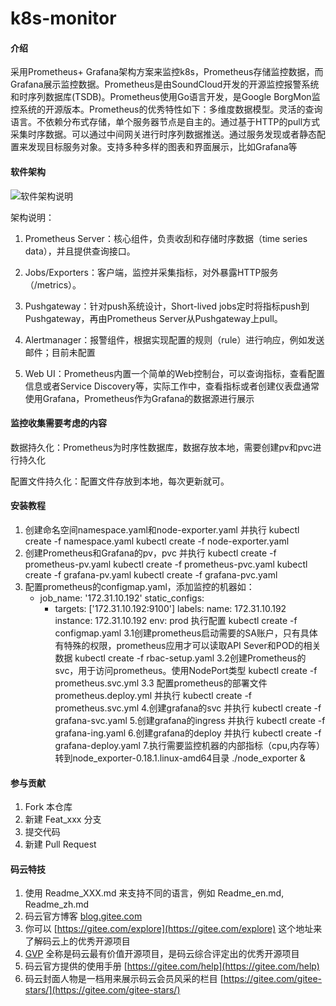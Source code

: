 # k8s-monitor

#### 介绍
采用Prometheus+ Grafana架构方案来监控k8s，Prometheus存储监控数据，而Grafana展示监控数据。Prometheus是由SoundCloud开发的开源监控报警系统和时序列数据库(TSDB)。Prometheus使用Go语言开发，是Google BorgMon监控系统的开源版本。Prometheus的优秀特性如下：多维度数据模型。灵活的查询语言。不依赖分布式存储，单个服务器节点是自主的。通过基于HTTP的pull方式采集时序数据。可以通过中间网关进行时序列数据推送。通过服务发现或者静态配置来发现目标服务对象。支持多种多样的图表和界面展示，比如Grafana等

#### 软件架构
![软件架构说明](https://images.gitee.com/uploads/images/2019/0820/092914_b5549966_435593.png "图片2.png")

架构说明：

1. Prometheus Server：核心组件，负责收刮和存储时序数据（time series data），并且提供查询接口。

2. Jobs/Exporters：客户端，监控并采集指标，对外暴露HTTP服务（/metrics）。

3. Pushgateway：针对push系统设计，Short-lived jobs定时将指标push到Pushgateway，再由Prometheus Server从Pushgateway上pull。

4. Alertmanager：报警组件，根据实现配置的规则（rule）进行响应，例如发送邮件；目前未配置

5. Web UI：Prometheus内置一个简单的Web控制台，可以查询指标，查看配置信息或者Service Discovery等，实际工作中，查看指标或者创建仪表盘通常使用Grafana，Prometheus作为Grafana的数据源进行展示

#### 监控收集需要考虑的内容

数据持久化：Prometheus为时序性数据库，数据存放本地，需要创建pv和pvc进行持久化

配置文件持久化：配置文件存放到本地，每次更新就可。
#### 安装教程

1. 创建命名空间namespace.yaml和node-exporter.yaml 并执行
    kubectl  create -f namespace.yaml
	kubectl  create -f node-exporter.yaml
2. 创建Prometheus和Grafana的pv，pvc 并执行
	kubectl  create -f prometheus-pv.yaml
	kubectl  create -f prometheus-pvc.yaml
	kubectl  create -f grafana-pv.yaml
	kubectl  create -f grafana-pvc.yaml
3. 配置prometheus的configmap.yaml，添加监控的机器如：
   - job_name: '172.31.10.192'
      static_configs:
        - targets: ['172.31.10.192:9100']
          labels:
            name: 172.31.10.192
            instance: 172.31.10.192
            env: prod
	执行配置 kubectl create -f configmap.yaml
	3.1创建prometheus启动需要的SA账户，只有具体有特殊的权限，prometheus应用才可以读取API Sever和POD的相关数据
	kubectl create -f rbac-setup.yaml
	3.2创建Prometheus的svc，用于访问prometheus。使用NodePort类型
	kubectl create -f  prometheus.svc.yml
	3.3 配置prometheus的部署文件prometheus.deploy.yml 并执行
	kubectl create -f  prometheus.svc.yml
4.创建grafana的svc 并执行
	kubectl  create -f grafana-svc.yaml
5.创建grafana的ingress 并执行
	kubectl  create -f grafana-ing.yaml
6.创建grafana的deploy 并执行
	kubectl  create -f grafana-deploy.yaml
7.执行需要监控机器的内部指标（cpu,内存等）转到node_exporter-0.18.1.linux-amd64目录
    ./node_exporter &


#### 参与贡献

1. Fork 本仓库
2. 新建 Feat_xxx 分支
3. 提交代码
4. 新建 Pull Request


#### 码云特技

1. 使用 Readme\_XXX.md 来支持不同的语言，例如 Readme\_en.md, Readme\_zh.md
2. 码云官方博客 [blog.gitee.com](https://blog.gitee.com)
3. 你可以 [https://gitee.com/explore](https://gitee.com/explore) 这个地址来了解码云上的优秀开源项目
4. [GVP](https://gitee.com/gvp) 全称是码云最有价值开源项目，是码云综合评定出的优秀开源项目
5. 码云官方提供的使用手册 [https://gitee.com/help](https://gitee.com/help)
6. 码云封面人物是一档用来展示码云会员风采的栏目 [https://gitee.com/gitee-stars/](https://gitee.com/gitee-stars/)